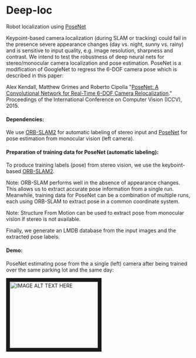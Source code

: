 # Deep-loc

Robot localization using [PoseNet](https://github.com/alexgkendall/caffe-posenet)

Keypoint-based camera localization (during SLAM or tracking) could fail in the presence severe appearance changes (day vs. night, sunny vs. rainy) and is sensitive to input quality, e.g. image resolution, sharpness and contrast. We intend to test the robustness of deep neural nets for stereo/monocular camera localization and pose estimation. PoseNet is a modification of GoogleNet to regress the 6-DOF camera pose which is described in this paper:

Alex Kendall, Matthew Grimes and Roberto Cipolla "[PoseNet: A Convolutional Network for Real-Time 6-DOF Camera Relocalization](http://arxiv.org/abs/1505.07427)." Proceedings of the International Conference on Computer Vision (ICCV), 2015. 

#### Dependencies:

We use [ORB-SLAM2](https://github.com/raulmur/ORB_SLAM2) for automatic labeling of stereo input and [PoseNet](https://github.com/alexgkendall/caffe-posenet) for pose estimation from monocular vision (left camera). 

#### Preparation of training data for PoseNet (automatic labeling):

To produce training labels (pose) from stereo vision, we use the keyboint-based [ORB-SLAM2](https://github.com/raulmur/ORB_SLAM2). 

Note: ORB-SLAM performs well in the absence of appearance changes. This allows us to extract accurate pose information from a single run. Meanwhile, training data for PoseNet can be a combination of multiple runs, each using ORB-SLAM to extract pose in a common coordinate system. 

Note: Structure From Motion can be used to extract pose from monocular vision if stereo is not available. 

Finally, we generate an LMDB database from the input images and the extracted pose labels.

#### Demo:

PoseNet estimating pose from the a single (left) camera after being trained over the same parking lot and the same day:

<a href="https://www.youtube.com/watch?v=oWsb1U0OkW8&feature=youtu.be" target="_blank"><img src="https://img.youtube.com/vi/oWsb1U0OkW8/0.jpg" alt="IMAGE ALT TEXT HERE" width="240" height="180" border="10" /></a>

